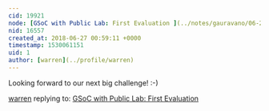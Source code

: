 ```yaml
---
cid: 19921
node: [GSoC with Public Lab: First Evaluation ](../notes/gauravano/06-24-2018/gsoc-with-public-lab-first-evaluation)
nid: 16557
created_at: 2018-06-27 00:59:11 +0000
timestamp: 1530061151
uid: 1
author: [warren](../profile/warren)
---
```


Looking forward to our next big challenge! :-)


[warren](../profile/warren) replying to: [GSoC with Public Lab: First Evaluation ](../notes/gauravano/06-24-2018/gsoc-with-public-lab-first-evaluation)

